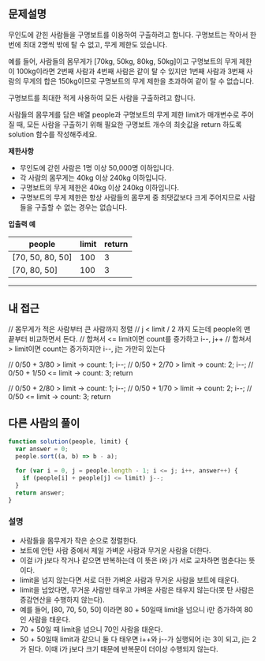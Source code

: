 ## 문제설명

무인도에 갇힌 사람들을 구명보트를 이용하여 구출하려고 합니다. 구명보트는 작아서 한 번에 최대 2명씩 밖에 탈 수 없고, 무게 제한도 있습니다.

예를 들어, 사람들의 몸무게가 [70kg, 50kg, 80kg, 50kg]이고 구명보트의 무게 제한이 100kg이라면 2번째 사람과 4번째 사람은 같이 탈 수 있지만 1번째 사람과 3번째 사람의 무게의 합은 150kg이므로 구명보트의 무게 제한을 초과하여 같이 탈 수 없습니다.

구명보트를 최대한 적게 사용하여 모든 사람을 구출하려고 합니다.

사람들의 몸무게를 담은 배열 people과 구명보트의 무게 제한 limit가 매개변수로 주어질 때, 모든 사람을 구출하기 위해 필요한 구명보트 개수의 최솟값을 return 하도록 solution 함수를 작성해주세요.

**제한사항**

- 무인도에 갇힌 사람은 1명 이상 50,000명 이하입니다.
- 각 사람의 몸무게는 40kg 이상 240kg 이하입니다.
- 구명보트의 무게 제한은 40kg 이상 240kg 이하입니다.
- 구명보트의 무게 제한은 항상 사람들의 몸무게 중 최댓값보다 크게 주어지므로 사람들을 구출할 수 없는 경우는 없습니다.

**입출력 예**

| people           | limit | return |
| ---------------- | ----- | ------ |
| [70, 50, 80, 50] | 100   | 3      |
| [70, 80, 50]     | 100   | 3      |

---

## 내 접근

// 몸무게가 적은 사람부터 큰 사람까지 정렬
// j < limit / 2 까지 도는데 people의 맨 끝부터 비교하면서 돈다.
// 합쳐서 <= limit이면 count를 증가하고 i--, j++
// 합쳐서 > limit이면 count는 증가하지만 i--, j는 가만히 있는다

// 0/50 + 3/80 > limit -> count: 1; i--;
// 0/50 + 2/70 > limit -> count: 2; i--;
// 0/50 + 1/50 <= limit -> count: 3; return

// 0/50 + 2/80 > limit -> count: 1; i--;
// 0/50 + 1/70 > limit -> count: 2; i--;
// 0/50 <= limit -> count: 3; return

## 다른 사람의 풀이

```js
function solution(people, limit) {
  var answer = 0;
  people.sort((a, b) => b - a);

  for (var i = 0, j = people.length - 1; i <= j; i++, answer++) {
    if (people[i] + people[j] <= limit) j--;
  }
  return answer;
}
```

### 설명

- 사람들을 몸무게가 작은 순으로 정렬한다.
- 보트에 안탄 사람 중에서 제일 가벼운 사람과 무거운 사람을 더한다.
- 이걸 i가 j보다 작거나 같으면 반복하는데 이 뜻은 i와 j가 서로 교차하면 멈춘다는 뜻이다.
- limit을 넘지 않는다면 서로 더한 가벼운 사람과 무거운 사람을 보트에 태운다.
- limit을 넘었다면, 무거운 사람만 태우고 가벼운 사람은 태우지 않는다(못 탄 사람은 증감연산을 수행하지 않는다).
- 예를 들어, [80, 70, 50, 50] 이라면 80 + 50일때 limit을 넘으니 i만 증가하여 80인 사람을 태운다.
- 70 + 50일 때 limit을 넘으니 70인 사람을 태운다.
- 50 + 50일때 limit과 같으니 둘 다 태우면 i++와 j--가 실행되어 i는 3이 되고, j는 2가 된다. 이때 i가 j보다 크기 때문에 반복문이 더이상 수행되지 않는다.
